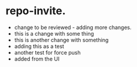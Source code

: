 # repo-invite.   

- change to be reviewed - adding more changes.  
- this is a change with some thing
- this is another change with something
- adding this as a test
- another test for force push
- added from the UI
